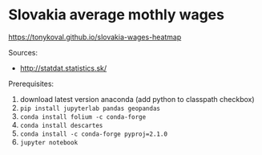 # Slovakia average mothly wages

https://tonykoval.github.io/slovakia-wages-heatmap

Sources: 
 - http://statdat.statistics.sk/

Prerequisites:

1) download latest version anaconda (add python to classpath checkbox)
2) `pip install jupyterlab pandas geopandas`
3) `conda install folium -c conda-forge`
4) `conda install descartes `
5) `conda install -c conda-forge pyproj=2.1.0`
6) `jupyter notebook`
